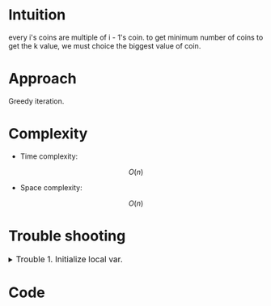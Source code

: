 # Intuition
<!-- Describe your first thoughts on how to solve this problem. -->
every i's coins are multiple of i - 1's coin. to get minimum number of coins to get the k value, we must choice the biggest value of coin.

# Approach
<!-- Describe your approach to solving the problem. -->

Greedy iteration.

# Complexity
- Time complexity:
<!-- Add your time complexity here, e.g. $$O(n)$$ -->
$$ O(n) $$

- Space complexity:
<!-- Add your space complexity here, e.g. $$O(n)$$ -->
$$ O(n) $$

# Trouble shooting

<details>
<summary> <font size="3"> Trouble 1. Initialize local var. </font> </summary>
<div markdown="1">

wrong code.
```
  int total_count;
```

correct code
```
  int total_count = 0;
```


</div>
</details>

# Code
```cpp []

```

